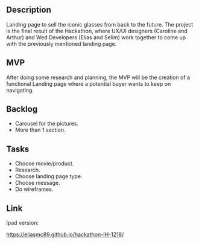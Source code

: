 ## Description

Landing page to sell the iconic glasses from back to the future. The project is the final result of the Hackathon, where UX/UI designers (Caroline and Arthur) and Wed Developers (Elias and Selim) work together to come up with the previously mentioned landing page.

## MVP

After doing some research and planning, the MVP will be the creation of a functional Landing page where a potential buyer wants to keep on navigating.

## Backlog

- Carousel for the pictures.
- More than 1 section.

## Tasks

- Choose movie/product.
- Research.
- Choose landing page type.
- Choose message.
- Do wireframes.

## Link

Ipad version:

https://eliasmc89.github.io/hackathon-IH-1218/

